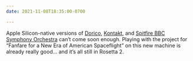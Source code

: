 ```yaml
---
date: 2021-11-08T18:35:00-0700

---
```


Apple Silicon-native versions of [Dorico][d], [Kontakt][k], and [Spitfire BBC Symphony Orchestra][b] can’t come soon enough. Playing with the project for “Fanfare for a New Era of American Spaceflight” on this new machine is already really good… and it’s all still in Rosetta 2.

[d]: https://www.steinberg.net/dorico/
[k]: https://www.native-instruments.com/en/products/komplete/samplers/kontakt-6/
[b]: https://www.spitfireaudio.com/bbcso/